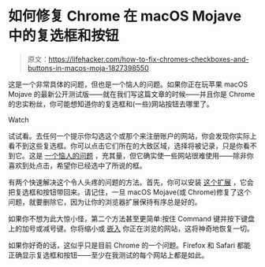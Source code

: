 # 如何修复 Chrome 在 macOS Mojave 中的复选框和按钮

> 原文：<https://lifehacker.com/how-to-fix-chromes-checkboxes-and-buttons-in-macos-moja-1827398550>

这是一个非常具体的问题，但也是一个恼人的问题。如果你正在玩苹果 macOS Mojave 的最新公开测试版——就在我们写这篇文章的时候——并且你是 Chrome 的忠实粉丝，你可能想知道你的复选框和(一些)网站按钮去哪里了。

Watch

试试看。去任何一个提示你勾选这个或那个来注册账户的网站，你会发现你实际上看不到这些复选框。你可以点击它们所在的大致区域，选择将被记录，只是你看不到它。这是 [一个恼人的问题](https://bugs.chromium.org/p/chromium/issues/detail?id=850021) ，充其量，但它确实使一些网站很难使用——除非你喜欢到处点击，希望你已经选中了所说的框。

有两个快速解决这个令人头疼的问题的方法。首先，你可以安装 [这个扩展](https://chrome.google.com/webstore/detail/mojave-checkbox-fix/ihlgehdlkphgngjfagonbeoepadbdaae/reviews) ，它会把复选框和按钮带回来。请记住，一旦 macOS Mojave(或 Chrome)修复了这个问题，就要删除它，因为让你的浏览器扩展保持有序总是好的。

如果你不想为此大惊小怪，第二个方法甚至更简单:按住 Command 键并按下键盘上的加号或减号键。你将缩小或 [嵌入](https://www.youtube.com/watch?v=QPR1stojkWA) 你正在浏览的网站，这将神奇地恢复一切。

如果你好奇的话，这似乎只是目前 Chrome 的一个问题。Firefox 和 Safari 都能正确显示复选框和按钮——至少在我测试的每个网站上都是如此。